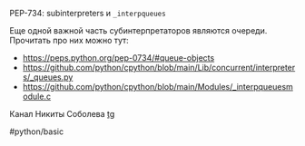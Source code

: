 PEP-734: subinterpreters и `_interpqueues`

Еще одной важной часть субинтерпретаторов являются очереди. Прочитать про них можно тут: 
- https://peps.python.org/pep-0734/#queue-objects
- https://github.com/python/cpython/blob/main/Lib/concurrent/interpreters/_queues.py
- https://github.com/python/cpython/blob/main/Modules/_interpqueuesmodule.c 

Канал Никиты Соболева [tg](t.me/opensource_findings)

#python/basic 